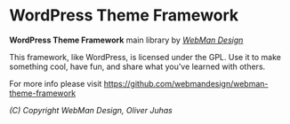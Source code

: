 # WordPress Theme Framework

**WordPress Theme Framework** main library by [*WebMan Design*](https://www.webmandesign.eu)

This framework, like WordPress, is licensed under the GPL.
Use it to make something cool, have fun, and share what you've learned with others.

For more info please visit https://github.com/webmandesign/webman-theme-framework

*(C) Copyright WebMan Design, Oliver Juhas*
